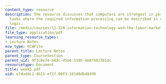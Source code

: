 ```yaml
---
content_type: resource
description: The resource discusses that computers are strongest in performing those
  tasks where the required information processing can be described in rules-based
  logic.
file: /media/courses/11-128-information-technology-and-the-labor-market-spring-2005/e7daddc14b15ef1f00f3101d0db48499_week5.pdf
file_type: application/pdf
learning_resource_types:
- Lecture Notes
ocw_type: OCWFile
parent_title: Lecture Notes
parent_type: CourseSection
parent_uid: 9f3c0e7e-b83c-d5e6-510b-4e8f4823b1dc
resourcetype: Document
title: week5.pdf
uid: e7daddc1-4b15-ef1f-00f3-101d0db48499
---
```

